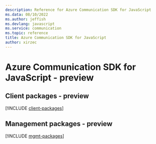 ```yaml
---
description: Reference for Azure Communication SDK for JavaScript
ms.data: 08/10/2022
ms.author: jeffish
ms.devlang: javascript
ms.service: communication
ms.topic: reference
title: Azure Communication SDK for JavaScript
author: xirzec
---
```

# Azure Communication SDK for JavaScript - preview

## Client packages - preview
[!INCLUDE [client-packages](communication-client-index.md)]
## Management packages - preview
[!INCLUDE [mgmt-packages](communication-mgmt-index.md)]